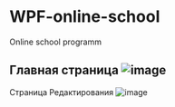 # WPF-online-school
Online school programm

Главная страница 
![image](https://user-images.githubusercontent.com/123409951/232820396-e255d0b1-c255-43df-a580-236ecfed838e.png)
-----------------------------------------------------------------------------------------------------------------
Страница Редактирования
![image](https://user-images.githubusercontent.com/123409951/232820590-44876514-ba0d-4c57-a972-d32c8029f826.png)
